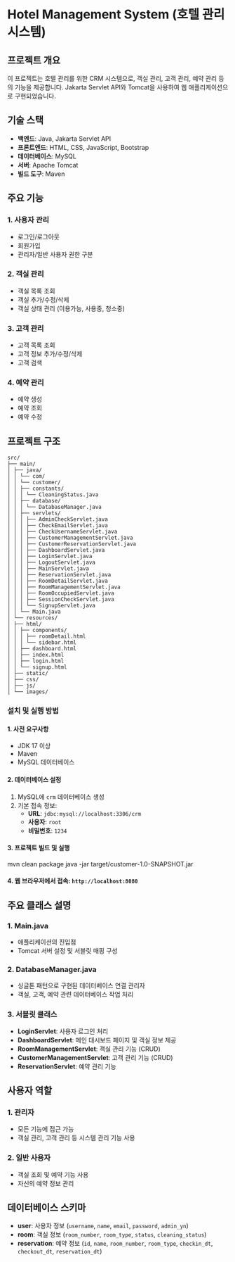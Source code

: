 # Hotel Management System (호텔 관리 시스템)

## 프로젝트 개요
이 프로젝트는 호텔 관리를 위한 CRM 시스템으로, 객실 관리, 고객 관리, 예약 관리 등의 기능을 제공합니다. Jakarta Servlet API와 Tomcat을 사용하여 웹 애플리케이션으로 구현되었습니다.

## 기술 스택
- **백엔드**: Java, Jakarta Servlet API
- **프론트엔드**: HTML, CSS, JavaScript, Bootstrap
- **데이터베이스**: MySQL
- **서버**: Apache Tomcat
- **빌드 도구**: Maven

## 주요 기능
### 1. 사용자 관리
- 로그인/로그아웃
- 회원가입
- 관리자/일반 사용자 권한 구분

### 2. 객실 관리
- 객실 목록 조회
- 객실 추가/수정/삭제
- 객실 상태 관리 (이용가능, 사용중, 청소중)

### 3. 고객 관리
- 고객 목록 조회
- 고객 정보 추가/수정/삭제
- 고객 검색

### 4. 예약 관리
- 예약 생성
- 예약 조회
- 예약 수정

## 프로젝트 구조
```plaintext
src/
├── main/
│ ├── java/
│ │ └── com/
│ │ └── customer/
│ │ ├── constants/
│ │ │ └── CleaningStatus.java
│ │ ├── database/
│ │ │ └── DatabaseManager.java
│ │ ├── servlets/
│ │ │ ├── AdminCheckServlet.java
│ │ │ ├── CheckEmailServlet.java
│ │ │ ├── CheckUsernameServlet.java
│ │ │ ├── CustomerManagementServlet.java
│ │ │ ├── CustomerReservationServlet.java
│ │ │ ├── DashboardServlet.java
│ │ │ ├── LoginServlet.java
│ │ │ ├── LogoutServlet.java
│ │ │ ├── MainServlet.java
│ │ │ ├── ReservationServlet.java
│ │ │ ├── RoomDetailServlet.java
│ │ │ ├── RoomManagementServlet.java
│ │ │ ├── RoomOccupiedServlet.java
│ │ │ ├── SessionCheckServlet.java
│ │ │ └── SignupServlet.java
│ │ └── Main.java
│ └── resources/
│ ├── html/
│ │ ├── components/
│ │ │ ├── roomDetail.html
│ │ │ └── sidebar.html
│ │ ├── dashboard.html
│ │ ├── index.html
│ │ ├── login.html
│ │ └── signup.html
│ ├── static/
│ ├── css/
│ ├── js/
│ └── images/
```

### 설치 및 실행 방법

#### 1. 사전 요구사항
- JDK 17 이상
- Maven
- MySQL 데이터베이스

#### 2. 데이터베이스 설정
1. MySQL에 `crm` 데이터베이스 생성
2. 기본 접속 정보:
   - **URL**: `jdbc:mysql://localhost:3306/crm`
   - **사용자**: `root`
   - **비밀번호**: `1234`

#### 3. 프로젝트 빌드 및 실행
   mvn clean package
   java -jar target/customer-1.0-SNAPSHOT.jar
   
#### 4. 웹 브라우저에서 접속: `http://localhost:8080`

## 주요 클래스 설명

### 1. **Main.java**
- 애플리케이션의 진입점
- Tomcat 서버 설정 및 서블릿 매핑 구성

### 2. **DatabaseManager.java**
- 싱글톤 패턴으로 구현된 데이터베이스 연결 관리자
- 객실, 고객, 예약 관련 데이터베이스 작업 처리

### 3. **서블릿 클래스**
- **LoginServlet**: 사용자 로그인 처리
- **DashboardServlet**: 메인 대시보드 페이지 및 객실 정보 제공
- **RoomManagementServlet**: 객실 관리 기능 (CRUD)
- **CustomerManagementServlet**: 고객 관리 기능 (CRUD)
- **ReservationServlet**: 예약 관리 기능

## 사용자 역할
### 1. 관리자
- 모든 기능에 접근 가능
- 객실 관리, 고객 관리 등 시스템 관리 기능 사용

### 2. 일반 사용자
- 객실 조회 및 예약 기능 사용
- 자신의 예약 정보 관리

## 데이터베이스 스키마
- **user**: 사용자 정보 (`username`, `name`, `email`, `password`, `admin_yn`)
- **room**: 객실 정보 (`room_number`, `room_type`, `status`, `cleaning_status`)
- **reservation**: 예약 정보 (`id`, `name`, `room_number`, `room_type`, `checkin_dt`, `checkout_dt`, `reservation_dt`)
